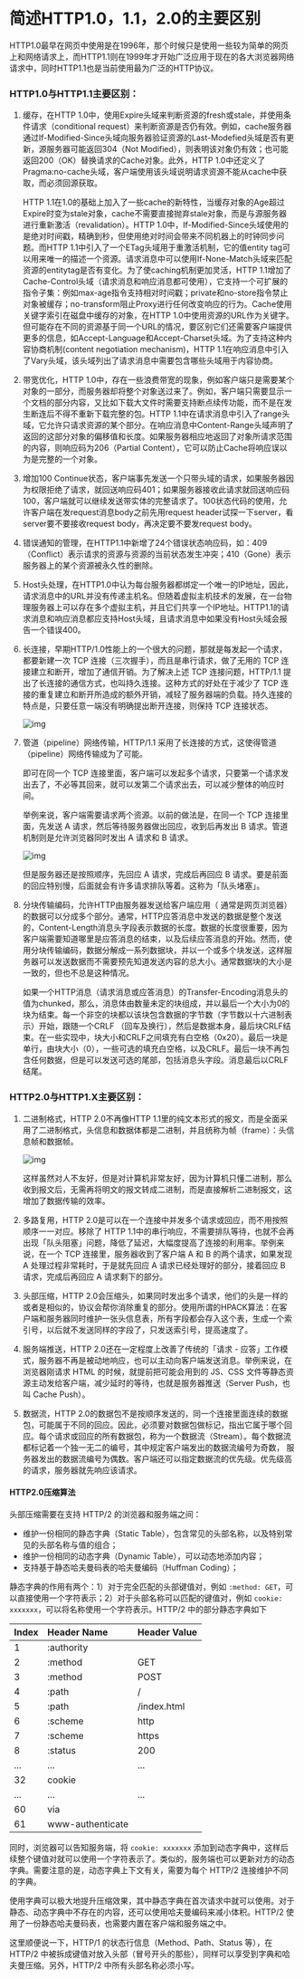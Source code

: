 # 简述HTTP1.0，1.1，2.0的主要区别

HTTP1.0最早在网页中使用是在1996年，那个时候只是使用一些较为简单的网页上和网络请求上，而HTTP1.1则在1999年才开始广泛应用于现在的各大浏览器网络请求中，同时HTTP1.1也是当前使用最为广泛的HTTP协议。

### HTTP1.0与HTTP1.1主要区别：

1. 缓存，在HTTP 1.0中，使用Expire头域来判断资源的fresh或stale，并使用条件请求（conditional request）来判断资源是否仍有效。例如，cache服务器通过If-Modified-Since头域向服务器验证资源的Last-Modefied头域是否有更新，源服务器可能返回304（Not Modified），则表明该对象仍有效；也可能返回200（OK）替换请求的Cache对象。此外，HTTP 1.0中还定义了Pragma:no-cache头域，客户端使用该头域说明请求资源不能从cache中获取，而必须回源获取。

   HTTP 1.1在1.0的基础上加入了一些cache的新特性，当缓存对象的Age超过Expire时变为stale对象，cache不需要直接抛弃stale对象，而是与源服务器进行重新激活（revalidation）。HTTP 1.0中，If-Modified-Since头域使用的是绝对时间戳，精确到秒，但使用绝对时间会带来不同机器上的时钟同步问题。而HTTP 1.1中引入了一个ETag头域用于重激活机制，它的值entity tag可以用来唯一的描述一个资源。请求消息中可以使用If-None-Match头域来匹配资源的entitytag是否有变化。为了使caching机制更加灵活，HTTP 1.1增加了Cache-Control头域（请求消息和响应消息都可使用），它支持一个可扩展的指令子集：例如max-age指令支持相对时间戳；private和no-store指令禁止对象被缓存；no-transform阻止Proxy进行任何改变响应的行为。Cache使用关键字索引在磁盘中缓存的对象，在HTTP 1.0中使用资源的URL作为关键字。但可能存在不同的资源基于同一个URL的情况，要区别它们还需要客户端提供更多的信息，如Accept-Language和Accept-Charset头域。为了支持这种内容协商机制(content negotiation mechanism)，HTTP 1.1在响应消息中引入了Vary头域，该头域列出了请求消息中需要包含哪些头域用于内容协商。

2. 带宽优化，HTTP 1.0中，存在一些浪费带宽的现象，例如客户端只是需要某个对象的一部分，而服务器却将整个对象送过来了。例如，客户端只需要显示一个文档的部分内容，又比如下载大文件时需要支持断点续传功能，而不是在发生断连后不得不重新下载完整的包。HTTP 1.1中在请求消息中引入了range头域，它允许只请求资源的某个部分。在响应消息中Content-Range头域声明了返回的这部分对象的偏移值和长度。如果服务器相应地返回了对象所请求范围的内容，则响应码为206（Partial Content），它可以防止Cache将响应误以为是完整的一个对象。

3. 增加100 Continue状态，客户端事先发送一个只带头域的请求，如果服务器因为权限拒绝了请求，就回送响应码401；如果服务器接收此请求就回送响应码100，客户端就可以继续发送带实体的完整请求了。100状态代码的使用，允许客户端在发request消息body之前先用request header试探一下server，看server要不要接收request body，再决定要不要发request body。

4. 错误通知的管理，在HTTP1.1中新增了24个错误状态响应码，如：409（Conflict）表示请求的资源与资源的当前状态发生冲突；410（Gone）表示服务器上的某个资源被永久性的删除。

5. Host头处理，在HTTP1.0中认为每台服务器都绑定一个唯一的IP地址，因此，请求消息中的URL并没有传递主机名。但随着虚拟主机技术的发展，在一台物理服务器上可以存在多个虚拟主机，并且它们共享一个IP地址。HTTP1.1的请求消息和响应消息都应支持Host头域，且请求消息中如果没有Host头域会报告一个错误400。

6. 长连接，早期HTTP/1.0性能上的一个很大的问题，那就是每发起一个请求，都要新建一次 TCP 连接（三次握手），而且是串行请求，做了无用的 TCP 连接建立和断开，增加了通信开销。为了解决上述 TCP 连接问题，HTTP/1.1 提出了长连接的通信方式，也叫持久连接。这种方式的好处在于减少了 TCP 连接的重复建立和断开所造成的额外开销，减轻了服务器端的负载。持久连接的特点是，只要任意一端没有明确提出断开连接，则保持 TCP 连接状态。

   ![img](https://img2020.cnblogs.com/blog/1941781/202106/1941781-20210628160032046-829248433.png)

7. 管道（pipeline）网络传输，HTTP/1.1 采用了长连接的方式，这使得管道（pipeline）网络传输成为了可能。

   即可在同一个 TCP 连接里面，客户端可以发起多个请求，只要第一个请求发出去了，不必等其回来，就可以发第二个请求出去，可以减少整体的响应时间。

   举例来说，客户端需要请求两个资源。以前的做法是，在同一个 TCP 连接里面，先发送 A 请求，然后等待服务器做出回应，收到后再发出 B 请求。管道机制则是允许浏览器同时发出 A 请求和 B 请求。

   ![img](https://img2020.cnblogs.com/blog/1941781/202106/1941781-20210628160031254-1693027675.png)

   但是服务器还是按照顺序，先回应 A 请求，完成后再回应 B 请求。要是前面的回应特别慢，后面就会有许多请求排队等着。这称为「队头堵塞」。

8. 分块传输编码，允许HTTP由服务器发送给客户端应用（ 通常是网页浏览器）的数据可以分成多个部分。通常，HTTP应答消息中发送的数据是整个发送的，Content-Length消息头字段表示数据的长度。数据的长度很重要，因为客户端需要知道哪里是应答消息的结束，以及后续应答消息的开始。然而，使用分块传输编码，数据分解成一系列数据块，并以一个或多个块发送，这样服务器可以发送数据而不需要预先知道发送内容的总大小。通常数据块的大小是一致的，但也不总是这种情况。

   如果一个HTTP消息（请求消息或应答消息）的Transfer-Encoding消息头的值为chunked，那么，消息体由数量未定的块组成，并以最后一个大小为0的块为结束。每一个非空的块都以该块包含数据的字节数（字节数以十六进制表示）开始，跟随一个CRLF （回车及换行），然后是数据本身，最后块CRLF结束。在一些实现中，块大小和CRLF之间填充有白空格（0x20）。最后一块是单行，由块大小（0），一些可选的填充白空格，以及CRLF。最后一块不再包含任何数据，但是可以发送可选的尾部，包括消息头字段。消息最后以CRLF结尾。

### HTTP2.0与HTTP1.X主要区别：

1. 二进制格式，HTTP 2.0不再像HTTP 1.1里的纯文本形式的报文，而是全面采用了二进制格式，头信息和数据体都是二进制，并且统称为帧（frame）：头信息帧和数据帧。

   ![img](https://img2020.cnblogs.com/blog/1941781/202106/1941781-20210628160031425-1082108579.png)

   这样虽然对人不友好，但是对计算机非常友好，因为计算机只懂二进制，那么收到报文后，无需再将明文的报文转成二进制，而是直接解析二进制报文，这增加了数据传输的效率。

2. 多路复用，HTTP 2.0是可以在一个连接中并发多个请求或回应，而不用按照顺序一一对应。移除了 HTTP 1.1中的串行响应，不需要排队等待，也就不会再出现「队头阻塞」问题，降低了延迟，大幅度提高了连接的利用率。举例来说，在一个 TCP 连接里，服务器收到了客户端 A 和 B 的两个请求，如果发现 A 处理过程非常耗时，于是就先回应 A 请求已经处理好的部分，接着回应 B 请求，完成后再回应 A 请求剩下的部分。

3. 头部压缩，HTTP 2.0会压缩头，如果同时发出多个请求，他们的头是一样的或者是相似的，协议会帮你消除重复的部分。使用所谓的HPACK算法：在客户端和服务器同时维护一张头信息表，所有字段都会存入这个表，生成一个索引号，以后就不发送同样的字段了，只发送索引号，提高速度了。

4. 服务端推送，HTTP 2.0还在一定程度上改善了传统的「请求 - 应答」工作模式，服务器不再是被动地响应，也可以主动向客户端发送消息。举例来说，在浏览器刚请求 HTML 的时候，就提前把可能会用到的 JS、CSS 文件等静态资源主动发给客户端，减少延时的等待，也就是服务器推送（Server Push，也叫 Cache Push）。

5. 数据流，HTTP 2.0的数据包不是按顺序发送的，同一个连接里面连续的数据包，可能属于不同的回应。因此，必须要对数据包做标记，指出它属于哪个回应。每个请求或回应的所有数据包，称为一个数据流（Stream）。每个数据流都标记着一个独一无二的编号，其中规定客户端发出的数据流编号为奇数， 服务器发出的数据流编号为偶数。客户端还可以指定数据流的优先级。优先级高的请求，服务器就先响应该请求。

#### HTTP2.0压缩算法

头部压缩需要在支持 HTTP/2 的浏览器和服务端之间：

- 维护一份相同的静态字典（Static Table），包含常见的头部名称，以及特别常见的头部名称与值的组合；
- 维护一份相同的动态字典（Dynamic Table），可以动态地添加内容；
- 支持基于静态哈夫曼码表的哈夫曼编码（Huffman Coding）；

静态字典的作用有两个：1）对于完全匹配的头部键值对，例如 `:method: GET`，可以直接使用一个字符表示；2）对于头部名称可以匹配的键值对，例如 `cookie: xxxxxxx`，可以将名称使用一个字符表示。HTTP/2 中的部分静态字典如下

| Index | Header Name      | Header Value |
| :---- | :--------------- | :----------- |
| 1     | :authority       |              |
| 2     | :method          | GET          |
| 3     | :method          | POST         |
| 4     | :path            | /            |
| 5     | :path            | /index.html  |
| 6     | :scheme          | http         |
| 7     | :scheme          | https        |
| 8     | :status          | 200          |
| ...   | ...              | ...          |
| 32    | cookie           |              |
| ...   | ...              | ...          |
| 60    | via              |              |
| 61    | www-authenticate |              |

同时，浏览器可以告知服务端，将 `cookie: xxxxxxx` 添加到动态字典中，这样后续整个键值对就可以使用一个字符表示了。类似的，服务端也可以更新对方的动态字典。需要注意的是，动态字典上下文有关，需要为每个 HTTP/2 连接维护不同的字典。

使用字典可以极大地提升压缩效果，其中静态字典在首次请求中就可以使用。对于静态、动态字典中不存在的内容，还可以使用哈夫曼编码来减小体积。HTTP/2 使用了一份静态哈夫曼码表，也需要内置在客户端和服务端之中。

这里顺便说一下，HTTP/1 的状态行信息（Method、Path、Status 等），在 HTTP/2 中被拆成键值对放入头部（冒号开头的那些），同样可以享受到字典和哈夫曼压缩。另外，HTTP/2 中所有头部名称必须小写。
